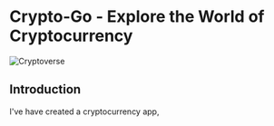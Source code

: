 # Crypto-Go - Explore the World of Cryptocurrency

![Cryptoverse](https://i.ibb.co/8gh5Jc8/image.png)



## Introduction


I've have created a cryptocurrency app,

